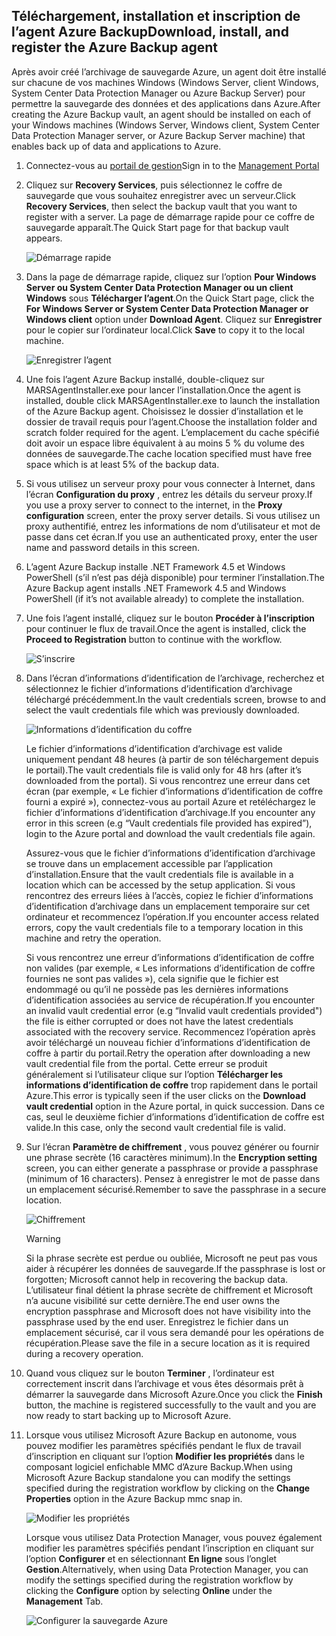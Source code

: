 ## <a name="download-install-and-register-the-azure-backup-agent"></a><span data-ttu-id="8dce8-101">Téléchargement, installation et inscription de l’agent Azure Backup</span><span class="sxs-lookup"><span data-stu-id="8dce8-101">Download, install, and register the Azure Backup agent</span></span>
<span data-ttu-id="8dce8-102">Après avoir créé l’archivage de sauvegarde Azure, un agent doit être installé sur chacune de vos machines Windows (Windows Server, client Windows, System Center Data Protection Manager ou Azure Backup Server) pour permettre la sauvegarde des données et des applications dans Azure.</span><span class="sxs-lookup"><span data-stu-id="8dce8-102">After creating the Azure Backup vault, an agent should be installed on each of your Windows machines (Windows Server, Windows client, System Center Data Protection Manager server, or Azure Backup Server machine) that enables back up of data and applications to Azure.</span></span>

1. <span data-ttu-id="8dce8-103">Connectez-vous au [portail de gestion](https://manage.windowsazure.com/)</span><span class="sxs-lookup"><span data-stu-id="8dce8-103">Sign in to the [Management Portal](https://manage.windowsazure.com/)</span></span>
2. <span data-ttu-id="8dce8-104">Cliquez sur **Recovery Services**, puis sélectionnez le coffre de sauvegarde que vous souhaitez enregistrer avec un serveur.</span><span class="sxs-lookup"><span data-stu-id="8dce8-104">Click **Recovery Services**, then select the backup vault that you want to register with a server.</span></span> <span data-ttu-id="8dce8-105">La page de démarrage rapide pour ce coffre de sauvegarde apparaît.</span><span class="sxs-lookup"><span data-stu-id="8dce8-105">The Quick Start page for that backup vault appears.</span></span>
   
    ![Démarrage rapide](./media/backup-install-agent/quickstart.png)
3. <span data-ttu-id="8dce8-107">Dans la page de démarrage rapide, cliquez sur l’option **Pour Windows Server ou System Center Data Protection Manager ou un client Windows** sous **Télécharger l’agent**.</span><span class="sxs-lookup"><span data-stu-id="8dce8-107">On the Quick Start page, click the **For Windows Server or System Center Data Protection Manager or Windows client** option under **Download Agent**.</span></span> <span data-ttu-id="8dce8-108">Cliquez sur **Enregistrer** pour le copier sur l’ordinateur local.</span><span class="sxs-lookup"><span data-stu-id="8dce8-108">Click **Save** to copy it to the local machine.</span></span>
   
    ![Enregistrer l’agent](./media/backup-install-agent/agent.png)
4. <span data-ttu-id="8dce8-110">Une fois l’agent Azure Backup installé, double-cliquez sur MARSAgentInstaller.exe pour lancer l’installation.</span><span class="sxs-lookup"><span data-stu-id="8dce8-110">Once the agent is installed, double click MARSAgentInstaller.exe to launch the installation of the Azure Backup agent.</span></span> <span data-ttu-id="8dce8-111">Choisissez le dossier d’installation et le dossier de travail requis pour l’agent.</span><span class="sxs-lookup"><span data-stu-id="8dce8-111">Choose the installation folder and scratch folder required for the agent.</span></span> <span data-ttu-id="8dce8-112">L’emplacement du cache spécifié doit avoir un espace libre équivalent à au moins 5 % du volume des données de sauvegarde.</span><span class="sxs-lookup"><span data-stu-id="8dce8-112">The cache location specified must have free space which is at least 5% of the backup data.</span></span>
5. <span data-ttu-id="8dce8-113">Si vous utilisez un serveur proxy pour vous connecter à Internet, dans l’écran **Configuration du proxy** , entrez les détails du serveur proxy.</span><span class="sxs-lookup"><span data-stu-id="8dce8-113">If you use a proxy server to connect to the internet, in the **Proxy configuration** screen, enter the proxy server details.</span></span> <span data-ttu-id="8dce8-114">Si vous utilisez un proxy authentifié, entrez les informations de nom d’utilisateur et mot de passe dans cet écran.</span><span class="sxs-lookup"><span data-stu-id="8dce8-114">If you use an authenticated proxy, enter the user name and password details in this screen.</span></span>
6. <span data-ttu-id="8dce8-115">L’agent Azure Backup installe .NET Framework 4.5 et Windows PowerShell (s’il n’est pas déjà disponible) pour terminer l’installation.</span><span class="sxs-lookup"><span data-stu-id="8dce8-115">The Azure Backup agent installs .NET Framework 4.5 and Windows PowerShell (if it’s not available already) to complete the installation.</span></span>
7. <span data-ttu-id="8dce8-116">Une fois l’agent installé, cliquez sur le bouton **Procéder à l’inscription** pour continuer le flux de travail.</span><span class="sxs-lookup"><span data-stu-id="8dce8-116">Once the agent is installed, click the **Proceed to Registration** button to continue with the workflow.</span></span>
   
   ![S’inscrire](./media/backup-install-agent/register.png)
8. <span data-ttu-id="8dce8-118">Dans l’écran d’informations d’identification de l’archivage, recherchez et sélectionnez le fichier d’informations d’identification d’archivage téléchargé précédemment.</span><span class="sxs-lookup"><span data-stu-id="8dce8-118">In the vault credentials screen, browse to and select the vault credentials file which was previously downloaded.</span></span>
   
    ![Informations d’identification du coffre](./media/backup-install-agent/vc.png)
   
    <span data-ttu-id="8dce8-120">Le fichier d’informations d’identification d’archivage est valide uniquement pendant 48 heures (à partir de son téléchargement depuis le portail).</span><span class="sxs-lookup"><span data-stu-id="8dce8-120">The vault credentials file is valid only for 48 hrs (after it’s downloaded from the portal).</span></span> <span data-ttu-id="8dce8-121">Si vous rencontrez une erreur dans cet écran (par exemple, « Le fichier d’informations d’identification de coffre fourni a expiré »), connectez-vous au portail Azure et retéléchargez le fichier d’informations d’identification d’archivage.</span><span class="sxs-lookup"><span data-stu-id="8dce8-121">If you encounter any error in this screen (e.g “Vault credentials file provided has expired”), login to the Azure portal and download the vault credentials file again.</span></span>
   
    <span data-ttu-id="8dce8-122">Assurez-vous que le fichier d’informations d’identification d’archivage se trouve dans un emplacement accessible par l’application d’installation.</span><span class="sxs-lookup"><span data-stu-id="8dce8-122">Ensure that the vault credentials file is available in a location which can be accessed by the setup application.</span></span> <span data-ttu-id="8dce8-123">Si vous rencontrez des erreurs liées à l’accès, copiez le fichier d’informations d’identification d’archivage dans un emplacement temporaire sur cet ordinateur et recommencez l’opération.</span><span class="sxs-lookup"><span data-stu-id="8dce8-123">If you encounter access related errors, copy the vault credentials file to a temporary location in this machine and retry the operation.</span></span>
   
    <span data-ttu-id="8dce8-124">Si vous rencontrez une erreur d’informations d’identification de coffre non valides (par exemple, « Les informations d’identification de coffre fournies ne sont pas valides »), cela signifie que le fichier est endommagé ou qu’il ne possède pas les dernières informations d’identification associées au service de récupération.</span><span class="sxs-lookup"><span data-stu-id="8dce8-124">If you encounter an invalid vault credential error (e.g “Invalid vault credentials provided") the file is either corrupted or does not have the latest credentials associated with the recovery service.</span></span> <span data-ttu-id="8dce8-125">Recommencez l’opération après avoir téléchargé un nouveau fichier d’informations d’identification de coffre à partir du portail.</span><span class="sxs-lookup"><span data-stu-id="8dce8-125">Retry the operation after downloading a new vault credential file from the portal.</span></span> <span data-ttu-id="8dce8-126">Cette erreur se produit généralement si l’utilisateur clique sur l’option **Télécharger les informations d’identification de coffre** trop rapidement dans le portail Azure.</span><span class="sxs-lookup"><span data-stu-id="8dce8-126">This error is typically seen if the user clicks on the **Download vault credential** option in the Azure portal, in quick succession.</span></span> <span data-ttu-id="8dce8-127">Dans ce cas, seul le deuxième fichier d’informations d’identification de coffre est valide.</span><span class="sxs-lookup"><span data-stu-id="8dce8-127">In this case, only the second vault credential file is valid.</span></span>
9. <span data-ttu-id="8dce8-128">Sur l’écran **Paramètre de chiffrement** , vous pouvez générer ou fournir une phrase secrète (16 caractères minimum).</span><span class="sxs-lookup"><span data-stu-id="8dce8-128">In the **Encryption setting** screen, you can either generate a passphrase or provide a passphrase (minimum of 16 characters).</span></span> <span data-ttu-id="8dce8-129">Pensez à enregistrer le mot de passe dans un emplacement sécurisé.</span><span class="sxs-lookup"><span data-stu-id="8dce8-129">Remember to save the passphrase in a secure location.</span></span>
   
    ![Chiffrement](./media/backup-install-agent/encryption.png)
   
   > [!WARNING]
   > <span data-ttu-id="8dce8-131">Si la phrase secrète est perdue ou oubliée, Microsoft ne peut pas vous aider à récupérer les données de sauvegarde.</span><span class="sxs-lookup"><span data-stu-id="8dce8-131">If the passphrase is lost or forgotten; Microsoft cannot help in recovering the backup data.</span></span> <span data-ttu-id="8dce8-132">L’utilisateur final détient la phrase secrète de chiffrement et Microsoft n’a aucune visibilité sur cette dernière.</span><span class="sxs-lookup"><span data-stu-id="8dce8-132">The end user owns the encryption passphrase and Microsoft does not have visibility into the passphrase used by the end user.</span></span> <span data-ttu-id="8dce8-133">Enregistrez le fichier dans un emplacement sécurisé, car il vous sera demandé pour les opérations de récupération.</span><span class="sxs-lookup"><span data-stu-id="8dce8-133">Please save the file in a secure location as it is required during a recovery operation.</span></span>
   > 
   > 
10. <span data-ttu-id="8dce8-134">Quand vous cliquez sur le bouton **Terminer** , l’ordinateur est correctement inscrit dans l’archivage et vous êtes désormais prêt à démarrer la sauvegarde dans Microsoft Azure.</span><span class="sxs-lookup"><span data-stu-id="8dce8-134">Once you click the **Finish** button, the machine is registered successfully to the vault and you are now ready to start backing up to Microsoft Azure.</span></span>
11. <span data-ttu-id="8dce8-135">Lorsque vous utilisez Microsoft Azure Backup en autonome, vous pouvez modifier les paramètres spécifiés pendant le flux de travail d’inscription en cliquant sur l’option **Modifier les propriétés** dans le composant logiciel enfichable MMC d’Azure Backup.</span><span class="sxs-lookup"><span data-stu-id="8dce8-135">When using Microsoft Azure Backup standalone you can modify the settings specified during the registration workflow by clicking on the **Change Properties** option in the Azure Backup mmc snap in.</span></span>
    
    ![Modifier les propriétés](./media/backup-install-agent/change.png)
    
    <span data-ttu-id="8dce8-137">Lorsque vous utilisez Data Protection Manager, vous pouvez également modifier les paramètres spécifiés pendant l’inscription en cliquant sur l’option **Configurer** et en sélectionnant **En ligne** sous l’onglet **Gestion**.</span><span class="sxs-lookup"><span data-stu-id="8dce8-137">Alternatively, when using Data Protection Manager, you can modify the settings specified  during the registration workflow by clicking the **Configure** option by selecting **Online** under the **Management** Tab.</span></span>
    
    ![Configurer la sauvegarde Azure](./media/backup-install-agent/configure.png)

